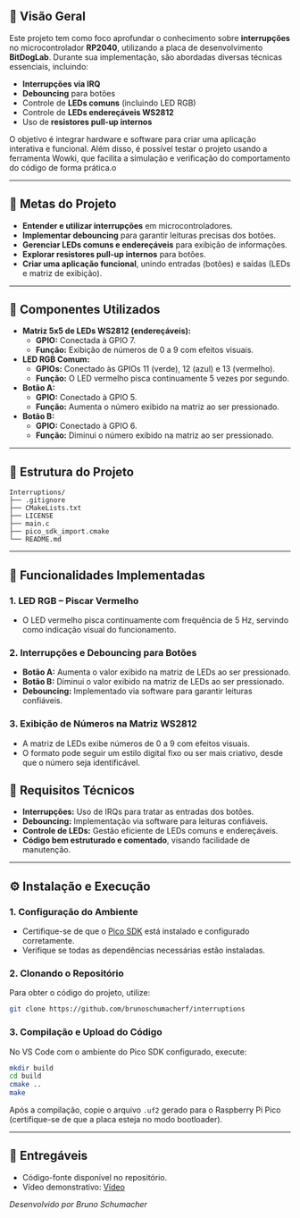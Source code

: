 ## 📌 Visão Geral

Este projeto tem como foco aprofundar o conhecimento sobre **interrupções** no microcontrolador **RP2040**, utilizando a placa de desenvolvimento **BitDogLab**. Durante sua implementação, são abordadas diversas técnicas essenciais, incluindo:

- **Interrupções via IRQ**
- **Debouncing** para botões
- Controle de **LEDs comuns** (incluindo LED RGB)
- Controle de **LEDs endereçáveis WS2812**
- Uso de **resistores pull-up internos**

O objetivo é integrar hardware e software para criar uma aplicação interativa e funcional.
Além disso, é possível testar o projeto usando a ferramenta Wowki, que facilita a simulação e verificação do comportamento do código de forma prática.o

---

## 🎯 Metas do Projeto

- **Entender e utilizar interrupções** em microcontroladores.
- **Implementar debouncing** para garantir leituras precisas dos botões.
- **Gerenciar LEDs comuns e endereçáveis** para exibição de informações.
- **Explorar resistores pull-up internos** para botões.
- **Criar uma aplicação funcional**, unindo entradas (botões) e saídas (LEDs e matriz de exibição).

---

## 🔩 Componentes Utilizados

- **Matriz 5x5 de LEDs WS2812 (endereçáveis):**
  - **GPIO:** Conectada à GPIO 7.
  - **Função:** Exibição de números de 0 a 9 com efeitos visuais.
- **LED RGB Comum:**
  - **GPIOs:** Conectado às GPIOs 11 (verde), 12 (azul) e 13 (vermelho).
  - **Função:** O LED vermelho pisca continuamente 5 vezes por segundo.
- **Botão A:**
  - **GPIO:** Conectado à GPIO 5.
  - **Função:** Aumenta o número exibido na matriz ao ser pressionado.
- **Botão B:**
  - **GPIO:** Conectado à GPIO 6.
  - **Função:** Diminui o número exibido na matriz ao ser pressionado.

---

## 📂 Estrutura do Projeto

```plaintext
Interruptions/
├── .gitignore
├── CMakeLists.txt
├── LICENSE
├── main.c
├── pico_sdk_import.cmake
└── README.md
```

---

## 🚀 Funcionalidades Implementadas

### 1. LED RGB – Piscar Vermelho

- O LED vermelho pisca continuamente com frequência de 5 Hz, servindo como indicação visual do funcionamento.

### 2. Interrupções e Debouncing para Botões

- **Botão A:** Aumenta o valor exibido na matriz de LEDs ao ser pressionado.
- **Botão B:** Diminui o valor exibido na matriz de LEDs ao ser pressionado.
- **Debouncing:** Implementado via software para garantir leituras confiáveis.

### 3. Exibição de Números na Matriz WS2812

- A matriz de LEDs exibe números de 0 a 9 com efeitos visuais.
- O formato pode seguir um estilo digital fixo ou ser mais criativo, desde que o número seja identificável.

## 🔧 Requisitos Técnicos

- **Interrupções:** Uso de IRQs para tratar as entradas dos botões.
- **Debouncing:** Implementação via software para leituras confiáveis.
- **Controle de LEDs:** Gestão eficiente de LEDs comuns e endereçáveis.
- **Código bem estruturado e comentado**, visando facilidade de manutenção.

---

## ⚙️ Instalação e Execução

### 1. Configuração do Ambiente

- Certifique-se de que o [Pico SDK](https://datasheets.raspberrypi.com/pico/getting-started-with-pico.pdf) está instalado e configurado corretamente.
- Verifique se todas as dependências necessárias estão instaladas.

### 2. Clonando o Repositório

Para obter o código do projeto, utilize:

```bash
git clone https://github.com/brunoschumacherf/interruptions
```

### 3. Compilação e Upload do Código

No VS Code com o ambiente do Pico SDK configurado, execute:

```bash
mkdir build
cd build
cmake ..
make
```

Após a compilação, copie o arquivo `.uf2` gerado para o Raspberry Pi Pico (certifique-se de que a placa esteja no modo bootloader).

---

## 📁 Entregáveis

- Código-fonte disponível no repositório.
- Vídeo demonstrativo: [Vídeo](https://drive.google.com/file/d/1xheecxIxhoxraP3RAJNPTQlgTh7RUu12/view?usp=sharing)

_Desenvolvido por Bruno Schumacher_

